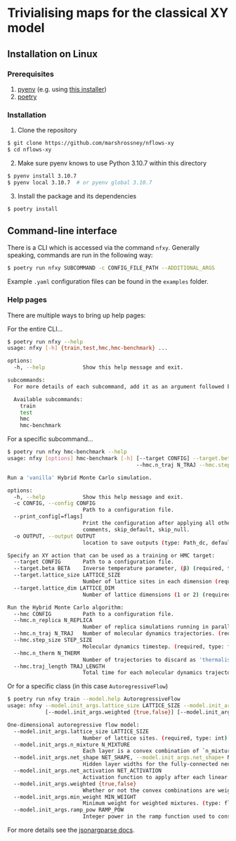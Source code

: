 # Trivialising maps for the classical XY model

## Installation on Linux

### Prerequisites

1. [pyenv](https://github.com/pyenv/pyenv) (e.g. using [this installer](https://github.com/pyenv/pyenv-installer))
2. [poetry](https://python-poetry.org/docs/#installing-with-the-official-installer)

### Installation

1. Clone the repository

```sh
$ git clone https://github.com/marshrossney/nflows-xy
$ cd nflows-xy
```

2. Make sure pyenv knows to use Python 3.10.7 within this directory

```sh
$ pyenv install 3.10.7
$ pyenv local 3.10.7  # or pyenv global 3.10.7
```

3. Install the package and its dependencies

```sh
$ poetry install
```

## Command-line interface

There is a CLI which is accessed via the command `nfxy`.
Generally speaking, commands are run in the following way:

```sh
$ poetry run nfxy SUBCOMMAND -c CONFIG_FILE_PATH --ADDITIONAL_ARGS
```

Example `.yaml` configuration files can be found in the `examples` folder.

### Help pages

There are multiple ways to bring up help pages:

For the entire CLI...
```sh
$ poetry run nfxy --help
usage: nfxy [-h] {train,test,hmc,hmc-benchmark} ...

options:
  -h, --help            Show this help message and exit.

subcommands:
  For more details of each subcommand, add it as an argument followed by --help.

  Available subcommands:
    train
    test
    hmc
    hmc-benchmark
```

For a specific subcommand...
```sh
$ poetry run nfxy hmc-benchmark --help
usage: nfxy [options] hmc-benchmark [-h] [--target CONFIG] --target.beta BETA --target.lattice_size LATTICE_SIZE --target.lattice_dim LATTICE_DIM [--hmc CONFIG] --hmc.n_replica N_REPLICA
                                         --hmc.n_traj N_TRAJ --hmc.step_size STEP_SIZE [--hmc.n_therm N_THERM] [--hmc.traj_length TRAJ_LENGTH] [-c CONFIG] [--print_config[=flags]] [-o OUTPUT]

Run a 'vanilla' Hybrid Monte Carlo simulation.

options:
  -h, --help            Show this help message and exit.
  -c CONFIG, --config CONFIG
                        Path to a configuration file.
  --print_config[=flags]
                        Print the configuration after applying all other arguments and exit. The optional flags customizes the output and are one or more keywords separated by comma. The supported flags are:
                        comments, skip_default, skip_null.
  -o OUTPUT, --output OUTPUT
                        location to save outputs (type: Path_dc, default: null)

Specify an XY action that can be used as a training or HMC target:
  --target CONFIG       Path to a configuration file.
  --target.beta BETA    Inverse temperature parameter, (β) (required, type: float)
  --target.lattice_size LATTICE_SIZE
                        Number of lattice sites in each dimension (required, type: int)
  --target.lattice_dim LATTICE_DIM
                        Number of lattice dimensions (1 or 2) (required, type: int)

Run the Hybrid Monte Carlo algorithm:
  --hmc CONFIG          Path to a configuration file.
  --hmc.n_replica N_REPLICA
                        Number of replica simulations running in parallel. (required, type: int)
  --hmc.n_traj N_TRAJ   Number of molecular dynamics trajectories. (required, type: int)
  --hmc.step_size STEP_SIZE
                        Molecular dynamics timestep. (required, type: float)
  --hmc.n_therm N_THERM
                        Number of trajectories to discard as 'thermalisation'. (type: int, default: 0)
  --hmc.traj_length TRAJ_LENGTH
                        Total time for each molecular dynamics trajectory. (type: float, default: 1.0)
```

Or for a specific class (in this case `AutoregressiveFlow`)
```sh
$ poetry run nfxy train --model.help AutoregressiveFlow
usage: nfxy --model.init_args.lattice_size LATTICE_SIZE --model.init_args.n_mixture N_MIXTURE --model.init_args.net_shape NET_SHAPE [--model.init_args.net_activation NET_ACTIVATION]
            [--model.init_args.weighted {true,false}] [--model.init_args.min_weight MIN_WEIGHT] [--model.init_args.ramp_pow RAMP_POW]

One-dimensional autoregressive flow model:
  --model.init_args.lattice_size LATTICE_SIZE
                        Number of lattice sites. (required, type: int)
  --model.init_args.n_mixture N_MIXTURE
                        Each layer is a convex combination of `n_mixture` transformations. (required, type: int)
  --model.init_args.net_shape NET_SHAPE, --model.init_args.net_shape+ NET_SHAPE
                        Hidden layer widths for the fully-connected neural networks. (required, type: list[int])
  --model.init_args.net_activation NET_ACTIVATION
                        Activation function to apply after each linear transformation. (type: str, default: Tanh)
  --model.init_args.weighted {true,false}
                        Whether or not the convex combinations are weighted mixtures. (type: bool, default: True)
  --model.init_args.min_weight MIN_WEIGHT
                        Minimum weight for weighted mixtures. (type: float, default: 0.01)
  --model.init_args.ramp_pow RAMP_POW
                        Integer power in the ramp function used to construct sigmoid transformations. (type: int, default: 2)
```

For more details see the [jsonargparse docs](https://jsonargparse.readthedocs.io/en).
